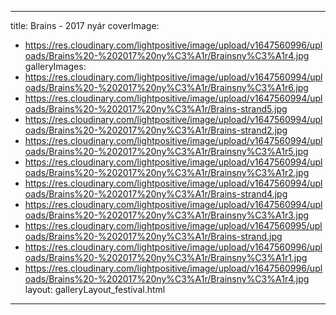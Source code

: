 
---
title: Brains - 2017 nyár
coverImage:
  - https://res.cloudinary.com/lightpositive/image/upload/v1647560996/uploads/Brains%20-%202017%20ny%C3%A1r/Brainsny%C3%A1r4.jpg
galleryImages:
   - https://res.cloudinary.com/lightpositive/image/upload/v1647560994/uploads/Brains%20-%202017%20ny%C3%A1r/Brainsny%C3%A1r6.jpg
   - https://res.cloudinary.com/lightpositive/image/upload/v1647560994/uploads/Brains%20-%202017%20ny%C3%A1r/Brains-strand5.jpg
   - https://res.cloudinary.com/lightpositive/image/upload/v1647560994/uploads/Brains%20-%202017%20ny%C3%A1r/Brains-strand2.jpg
   - https://res.cloudinary.com/lightpositive/image/upload/v1647560994/uploads/Brains%20-%202017%20ny%C3%A1r/Brainsny%C3%A1r5.jpg
   - https://res.cloudinary.com/lightpositive/image/upload/v1647560994/uploads/Brains%20-%202017%20ny%C3%A1r/Brainsny%C3%A1r2.jpg
   - https://res.cloudinary.com/lightpositive/image/upload/v1647560994/uploads/Brains%20-%202017%20ny%C3%A1r/Brains-strand4.jpg
   - https://res.cloudinary.com/lightpositive/image/upload/v1647560994/uploads/Brains%20-%202017%20ny%C3%A1r/Brainsny%C3%A1r3.jpg
   - https://res.cloudinary.com/lightpositive/image/upload/v1647560995/uploads/Brains%20-%202017%20ny%C3%A1r/Brains-strand.jpg
   - https://res.cloudinary.com/lightpositive/image/upload/v1647560996/uploads/Brains%20-%202017%20ny%C3%A1r/Brainsny%C3%A1r1.jpg
   - https://res.cloudinary.com/lightpositive/image/upload/v1647560996/uploads/Brains%20-%202017%20ny%C3%A1r/Brainsny%C3%A1r4.jpg
layout: galleryLayout_festival.html
---
